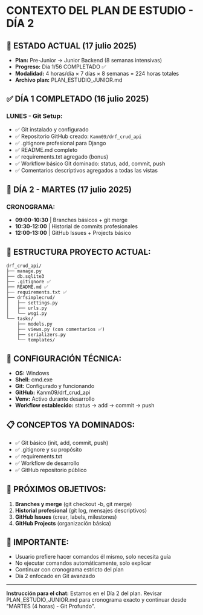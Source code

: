 # CONTEXTO DEL PLAN DE ESTUDIO - DÍA 2

## 🎯 ESTADO ACTUAL (17 julio 2025)
- **Plan:** Pre-Junior → Junior Backend (8 semanas intensivas)
- **Progreso:** Día 1/56 COMPLETADO ✅
- **Modalidad:** 4 horas/día × 7 días × 8 semanas = 224 horas totales
- **Archivo plan:** PLAN_ESTUDIO_JUNIOR.md

## ✅ DÍA 1 COMPLETADO (16 julio 2025)
### LUNES - Git Setup:
- ✅ Git instalado y configurado
- ✅ Repositorio GitHub creado: `Kanm09/drf_crud_api`
- ✅ .gitignore profesional para Django
- ✅ README.md completo
- ✅ requirements.txt agregado (bonus)
- ✅ Workflow básico Git dominado: status, add, commit, push
- ✅ Comentarios descriptivos agregados a todas las vistas

## 🎯 DÍA 2 - MARTES (17 julio 2025)
### CRONOGRAMA:
- **09:00-10:30** | Branches básicos + git merge
- **10:30-12:00** | Historial de commits profesionales
- **12:00-13:00** | GitHub Issues + Projects básico

## 📁 ESTRUCTURA PROYECTO ACTUAL:
```
drf_crud_api/
├── manage.py
├── db.sqlite3
├── .gitignore ✅
├── README.md ✅
├── requirements.txt ✅
├── drfsimplecrud/
│   ├── settings.py
│   ├── urls.py
│   └── wsgi.py
└── tasks/
    ├── models.py
    ├── views.py (con comentarios ✅)
    ├── serializers.py
    └── templates/
```

## 🔧 CONFIGURACIÓN TÉCNICA:
- **OS:** Windows
- **Shell:** cmd.exe
- **Git:** Configurado y funcionando
- **GitHub:** Kanm09/drf_crud_api
- **Venv:** Activo durante desarrollo
- **Workflow establecido:** status → add → commit → push

## 📋 CONCEPTOS YA DOMINADOS:
- ✅ Git básico (init, add, commit, push)
- ✅ .gitignore y su propósito
- ✅ requirements.txt
- ✅ Workflow de desarrollo
- ✅ GitHub repositorio público

## 🎯 PRÓXIMOS OBJETIVOS:
1. **Branches y merge** (git checkout -b, git merge)
2. **Historial profesional** (git log, mensajes descriptivos)
3. **GitHub Issues** (crear, labels, milestones)
4. **GitHub Projects** (organización básica)

## 🚨 IMPORTANTE:
- Usuario prefiere hacer comandos él mismo, solo necesita guía
- No ejecutar comandos automáticamente, solo explicar
- Continuar con cronograma estricto del plan
- Día 2 enfocado en Git avanzado

---
**Instrucción para el chat:** Estamos en el Día 2 del plan. Revisar PLAN_ESTUDIO_JUNIOR.md para cronograma exacto y continuar desde "MARTES (4 horas) - Git Profundo".
